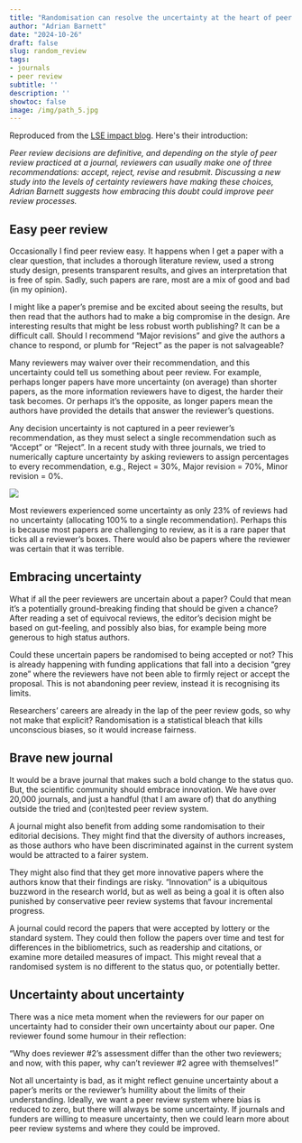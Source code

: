 ```yaml
---
title: "Randomisation can resolve the uncertainty at the heart of peer review"
author: "Adrian Barnett"
date: "2024-10-26"
draft: false
slug: random_review
tags:
- journals
- peer review
subtitle: ''
description: ''
showtoc: false
image: /img/path_5.jpg
---
```


Reproduced from the [LSE impact blog](https://blogs.lse.ac.uk/impactofsocialsciences/2024/09/23/randomisation-can-resolve-the-uncertainty-at-the-heart-of-peer-review/). Here's their introduction:

<em>Peer review decisions are definitive, and depending on the style of peer review practiced at a journal, reviewers can usually make one of three recommendations: accept, reject, revise and resubmit. Discussing a new study into the levels of certainty reviewers have making these choices, Adrian Barnett suggests how embracing this doubt could improve peer review processes.</em>

## Easy peer review

Occasionally I find peer review easy. It happens when I get a paper with a clear question, that includes a thorough literature review, used a strong study design, presents transparent results, and gives an interpretation that is free of spin. Sadly, such papers are rare, most are a mix of good and bad (in my opinion).

I might like a paper’s premise and be excited about seeing the results, but then read that the authors had to make a big compromise in the design. Are interesting results that might be less robust worth publishing? It can be a difficult call. Should I recommend “Major revisions” and give the authors a chance to respond, or plumb for “Reject” as the paper is not salvageable?

Many reviewers may waiver over their recommendation, and this uncertainty could tell us something about peer review. For example, perhaps longer papers have more uncertainty (on average) than shorter papers, as the more information reviewers have to digest, the harder their task becomes. Or perhaps it’s the opposite, as longer papers mean the authors have provided the details that answer the reviewer’s questions.

Any decision uncertainty is not captured in a peer reviewer’s recommendation, as they must select a single recommendation such as “Accept” or “Reject”. In a recent study with three journals, we tried to numerically capture uncertainty by asking reviewers to assign percentages to every recommendation, e.g., Reject = 30%, Major revision = 70%, Minor revision = 0%.

![](/img/no_uncertainty.jpg)

Most reviewers experienced some uncertainty as only 23% of reviews had no uncertainty (allocating 100% to a single recommendation). Perhaps this is because most papers are challenging to review, as it is a rare paper that ticks all a reviewer’s boxes. There would also be papers where the reviewer was certain that it was terrible.

## Embracing uncertainty

What if all the peer reviewers are uncertain about a paper? Could that mean it’s a potentially ground-breaking finding that should be given a chance? After reading a set of equivocal reviews, the editor’s decision might be based on gut-feeling, and possibly also bias, for example being more generous to high status authors.

Could these uncertain papers be randomised to being accepted or not? This is already happening with funding applications that fall into a decision “grey zone” where the reviewers have not been able to firmly reject or accept the proposal. This is not abandoning peer review, instead it is recognising its limits.

Researchers’ careers are already in the lap of the peer review gods, so why not make that explicit? Randomisation is a statistical bleach that kills unconscious biases, so it would increase fairness.

## Brave new journal

It would be a brave journal that makes such a bold change to the status quo. But, the scientific community should embrace innovation. We have over 20,000 journals, and just a handful (that I am aware of) that do anything outside the tried and (con)tested peer review system.

A journal might also benefit from adding some randomisation to their editorial decisions. They might find that the diversity of authors increases, as those authors who have been discriminated against in the current system would be attracted to a fairer system.

They might also find that they get more innovative papers where the authors know that their findings are risky. “Innovation” is a ubiquitous buzzword in the research world, but as well as being a goal it is often also punished by conservative peer review systems that favour incremental progress.

A journal could record the papers that were accepted by lottery or the standard system. They could then follow the papers over time and test for differences in the bibliometrics, such as readership and citations, or examine more detailed measures of impact. This might reveal that a randomised system is no different to the status quo, or potentially better.

## Uncertainty about uncertainty

There was a nice meta moment when the reviewers for our paper on uncertainty had to consider their own uncertainty about our paper. One reviewer found some humour in their reflection:

“Why does reviewer #2’s assessment differ than the other two reviewers; and now, with this paper, why can’t reviewer #2 agree with themselves!”

Not all uncertainty is bad, as it might reflect genuine uncertainty about a paper’s merits or the reviewer’s humility about the limits of their understanding. Ideally, we want a peer review system where bias is reduced to zero, but there will always be some uncertainty. If journals and funders are willing to measure uncertainty, then we could learn more about peer review systems and where they could be improved.

 


